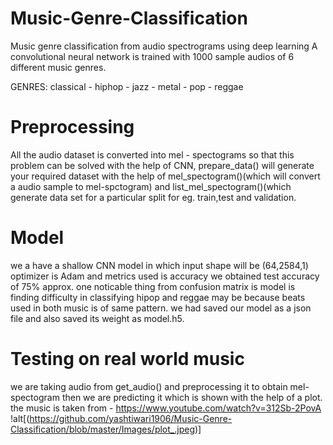 # Music-Genre-Classification

Music genre classification from audio spectrograms using deep learning A convolutional neural network is trained with 1000 sample audios of 6 different music genres.

GENRES: classical - hiphop - jazz - metal - pop - reggae

# Preprocessing 
All the audio dataset is converted into mel - spectograms so that this problem can be solved with the help of CNN, prepare_data() will generate your required dataset with the help of mel_spectogram()(which will convert a audio sample to mel-spctogram) and list_mel_spectogram()(which generate data set for a particular split for eg. train,test and validation.

# Model
we a have a shallow CNN model in which input shape will be (64,2584,1) optimizer is Adam and metrics used is accuracy we obtained test accuracy of 75% approx. one noticable thing from confusion matrix is model is finding difficulty in classifying hipop and reggae may be because beats used in both music is of same pattern. we had saved our model as a json file and also saved its weight as model.h5.

# Testing on real world music
we are taking audio from get_audio() and preprocessing it to obtain mel-spectogram then we are predicting it which is shown with the help of a plot.
the music is taken from - https://www.youtube.com/watch?v=312Sb-2PovA
!alt[(https://github.com/yashtiwari1906/Music-Genre-Classification/blob/master/Images/plot_.jpeg)]
